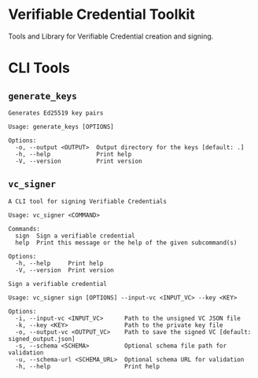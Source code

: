 # Verifiable Credential Toolkit

Tools and Library for Verifiable Credential creation and signing.

# CLI Tools

## `generate_keys`

```
Generates Ed25519 key pairs

Usage: generate_keys [OPTIONS]

Options:
  -o, --output <OUTPUT>  Output directory for the keys [default: .]
  -h, --help             Print help
  -V, --version          Print version
```

## `vc_signer`

```
A CLI tool for signing Verifiable Credentials

Usage: vc_signer <COMMAND>

Commands:
  sign  Sign a verifiable credential
  help  Print this message or the help of the given subcommand(s)

Options:
  -h, --help     Print help
  -V, --version  Print version
```

```
Sign a verifiable credential

Usage: vc_signer sign [OPTIONS] --input-vc <INPUT_VC> --key <KEY>

Options:
  -i, --input-vc <INPUT_VC>      Path to the unsigned VC JSON file
  -k, --key <KEY>                Path to the private key file
  -o, --output-vc <OUTPUT_VC>    Path to save the signed VC [default: signed_output.json]
  -s, --schema <SCHEMA>          Optional schema file path for validation
  -u, --schema-url <SCHEMA_URL>  Optional schema URL for validation
  -h, --help                     Print help
```
